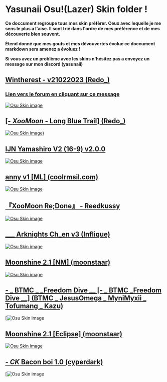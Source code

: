 # Yasunaii Osu!(Lazer) Skin folder ! 

**Ce doccument regroupe tous mes skin préfèrer. Ceux avec lequelle je me sens le plus a l'aise. Il sont trié dans l'ordre de mes préférence et de mes découverte bien souvent.**

**Étend donné que mes gouts et mes dévouvertes évolue ce doccument markdown sera amenez a évoluez !**

**Si vous avez un problème avec les skins n'hésitez pas a envoyez un message sur mon discord (yasunaii)**

## [Wintherest - v21022023 (Redo_)](https://drive.google.com/file/d/1HjdBghbjo1DSB1XUubiUMZ-ZGocfVCv4/view?usp=sharing)
### [Lien vers le forum en cliquant sur ce message](https://osu.ppy.sh/community/forums/topics/1498493?n=1)
[![Osu Skin image](https://i.imgur.com/2MeCsn2.png)](https://drive.google.com/file/d/1HjdBghbjo1DSB1XUubiUMZ-ZGocfVCv4/view?usp=sharing)

## [[- _XooMoon_ - Long Blue Trail] (Redo_)]([https://drive.google.com/file/d/1NHhTEi_KQpeENgGRK1ZRQGOtkO2IO155/view?usp=sharing](https://drive.google.com/file/d/1Aa7nkG-uYMc3IJAdBwpnoeGJiqmmbexg/view?usp=sharing))
[![Osu Skin image](https://i.imgur.com/4kEaBYk.png))]([https://drive.google.com/file/d/1NHhTEi_KQpeENgGRK1ZRQGOtkO2IO155/view?usp=sharing](https://drive.google.com/file/d/1Aa7nkG-uYMc3IJAdBwpnoeGJiqmmbexg/view?usp=sharing))

## [IJN Yamashiro V2 (16-9) v2.0.0](https://drive.google.com/file/d/1XigeCz7kcSG3IqkbevRcT6SmrILhDwts/view?usp=sharing)
[![Osu Skin image](https://i.imgur.com/2D9gBZS.png)](https://drive.google.com/file/d/1XigeCz7kcSG3IqkbevRcT6SmrILhDwts/view?usp=sharing)

## [anny v1 [ML] (coolrmsil.com)](https://drive.google.com/file/d/1nVTw7Co3VLfx4wJ-rHfw9mj6evBOXKNt/view?usp=sharing)
[![Osu Skin image](https://i.imgur.com/wWop5IR.png)](https://drive.google.com/file/d/1nVTw7Co3VLfx4wJ-rHfw9mj6evBOXKNt/view?usp=sharing)

## [『XooMoon Re;Done』 - Reedkussy ](https://drive.google.com/file/d/1NHhTEi_KQpeENgGRK1ZRQGOtkO2IO155/view?usp=sharing)
[![Osu Skin image](https://i.imgur.com/vDV2Ikq.jpg)](https://drive.google.com/file/d/1NHhTEi_KQpeENgGRK1ZRQGOtkO2IO155/view?usp=sharing)

## [ ___ Arknights Ch_en v3 (Inflique)](https://drive.google.com/file/d/1thPCttheXez-ONArKGP-GMVaeYxe4wCO/view?usp=sharing)
[![Osu Skin image](https://i.imgur.com/ShkekK3.png)](https://drive.google.com/file/d/1thPCttheXez-ONArKGP-GMVaeYxe4wCO/view?usp=sharing)

## [Moonshine 2.1 [NM] (moonstaar)](https://drive.google.com/file/d/1b5_wVDZ1UqKPKaj40732KyMZHxnRR_RU/view?usp=sharing)
[![Osu Skin image](https://i.ppy.sh/dd32fb4632fc70ddcf5ae409f3ec1b15eb6c78de/68747470733a2f2f696d6775722d617263686976652e7070792e73682f784d576f57596a2e706e67)](https://drive.google.com/file/d/1b5_wVDZ1UqKPKaj40732KyMZHxnRR_RU/view?usp=sharing)

## [- _ BTMC _  _Freedom Dive  __ [- _ BTMC   _Freedom Dive  __] (BTMC _ JesusOmega _ MyniMyxii _ Tofumang _ Kazu)](https://drive.google.com/file/d/1_eAiYZAOn-Q1yke79wGHpfLrx3VXCWRq/view?usp=sharing)
[![Osu Skin image](https://drive.google.com/file/d/1_eAiYZAOn-Q1yke79wGHpfLrx3VXCWRq/view?usp=sharing)

## [Moonshine 2.1 [Eclipse] (moonstaar)](https://drive.google.com/file/d/162TcztbnnkFDQEIwSQd-7Uq6WdmfkSJw/view?usp=sharing)
[![Osu Skin image](https://i.ppy.sh/fcdae8736b79d3dd7d3739801def05f3207f9586/68747470733a2f2f696d6775722d617263686976652e7070792e73682f646652394646422e706e67)](https://drive.google.com/file/d/162TcztbnnkFDQEIwSQd-7Uq6WdmfkSJw/view?usp=sharing)

## [-  _CK_ Bacon boi 1.0 (cyperdark)](https://drive.google.com/file/d/1RsKkZVeJNqTgx84ryrzVkxo1ronjOFZ0/view?usp=sharing)
[![Osu Skin image](https://drive.google.com/file/d/1RsKkZVeJNqTgx84ryrzVkxo1ronjOFZ0/view?usp=sharing)
